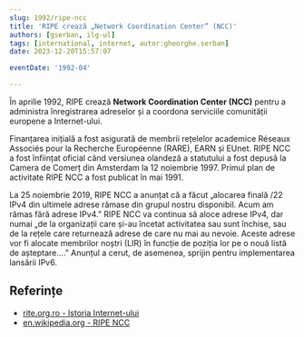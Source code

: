 ```yaml
---
slug: 1992/ripe-ncc
title: 'RIPE crează „Network Coordination Center” (NCC)'
authors: [gserban, ilg-ul]
tags: [international, internet, autor:gheorghe.serban]
date: 2023-12-20T15:57:07

eventDate: '1992-04'

---
```


În aprilie 1992, RIPE crează **Network Coordination Center (NCC)**
pentru a administra înregistrarea adreselor
și a coordona serviciile comunității europene a Internet-ului.

<!-- truncate -->

Finanțarea inițială a fost asigurată de membrii rețelelor academice Réseaux Associés pour la Recherche Européenne (RARE), EARN și EUnet. RIPE NCC a fost înființat oficial când versiunea olandeză a statutului a fost depusă la Camera de Comerț din Amsterdam la 12 noiembrie 1997. Primul plan de activitate RIPE NCC a fost publicat în mai 1991.

La 25 noiembrie 2019, RIPE NCC a anunțat că a făcut „alocarea finală /22 IPv4 din ultimele adrese rămase din grupul nostru disponibil. Acum am rămas fără adrese IPv4.” RIPE NCC va continua să aloce adrese IPv4, dar numai „de la organizații care și-au încetat activitatea sau sunt închise, sau de la rețele care returnează adrese de care nu mai au nevoie. Aceste adrese vor fi alocate membrilor noștri (LIR) în funcție de poziția lor pe o nouă listă de așteptare….” Anunțul a cerut, de asemenea, sprijin pentru implementarea lansării IPv6.

## Referințe

- [rite.org.ro - Istoria Internet-ului](https://rite.org.ro/istoria-internetului/)
- [en.wikipedia.org - RIPE NCC](https://en.wikipedia.org/wiki/RIPE_NCC)
